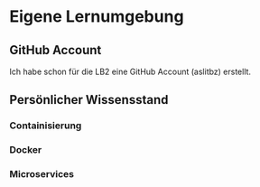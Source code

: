 # Eigene Lernumgebung
## GitHub Account 
Ich habe schon für die LB2 eine GitHub Account (aslitbz) erstellt.
## Persönlicher Wissensstand
### Containisierung
### Docker
### Microservices
<!--stackedit_data:
eyJoaXN0b3J5IjpbOTY2NjEzNzcyLC0yMDc4NjcwNjMxXX0=
-->